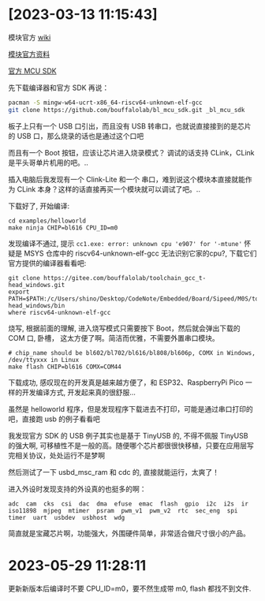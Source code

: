 
# [2023-03-13 11:15:43]

模块官方 [wiki](https://wiki.sipeed.com/hardware/zh/maixzero/m0sa/m0s.html)

[模块官方资料](https://dl.sipeed.com/shareURL/MAIX/M1s)

[官方 MCU SDK](https://github.com/bouffalolab/bl_mcu_sdk)

先下载编译器和官方 SDK 再说：
```sh
pacman -S mingw-w64-ucrt-x86_64-riscv64-unknown-elf-gcc
git clone https://github.com/bouffalolab/bl_mcu_sdk.git _bl_mcu_sdk
```

板子上只有一个 USB 口引出，而且没有 USB 转串口，也就说直接接到的是芯片的 USB 口，那么烧录的话也是通过这个口吧

而且有一个 Boot 按钮，应该让芯片进入烧录模式？
调试的话支持 CLink，CLink 是平头哥单片机用的吧。..

插入电脑后我发现有一个 Clink-Lite 和一个 串口，难到说这个模块本直接就能作为 CLink 本身？这样的话直接再买一个模块就可以调试了吧。..

下载好了, 开始编译:

```
cd examples/helloworld
make ninja CHIP=bl616 CPU_ID=m0
```

发现编译不通过, 提示 `cc1.exe: error: unknown cpu 'e907' for '-mtune'` 怀疑是 MSYS 仓库中的 riscv64-unknown-elf-gcc 无法识别它家的cpu?, 下载它们官方提供的编译器看看吧:

```
git clone https://gitee.com/bouffalolab/toolchain_gcc_t-head_windows.git
export PATH=$PATH:/c/Users/shino/Desktop/CodeNote/Embedded/Board/Sipeed/M0S/tools/toolchain_gcc_t-head_windows/bin
where riscv64-unknown-elf-gcc
```


烧写, 根据前面的理解, 进入烧写模式只需要按下 Boot，然后就会弹出下载的 COM 口, 卧槽， 这太方便了啊。简洁而优雅，不需要外置串口模块。

```
# chip_name should be bl602/bl702/bl616/bl808/bl606p, COMX in Windows, /dev/ttyxxx in Linux
make flash CHIP=bl616 COMX=COM44
```

下载成功, 感叹现在的开发真是越来越方便了，和 ESP32、RaspberryPi Pico 一样的开发编译方式, 开发起来真的很舒服...

虽然是 helloworld 程序，但是发现程序下载进去不打印，可能是通过串口打印的吧，直接跑 usb 的例子看看吧

我发现官方 SDK 的 USB 例子其实也是基于 TinyUSB 的, 不得不佩服 TinyUSB 的强大啊, 可移植性不是一般的高。随便哪个芯片都很很快移植，只要在应用层写完相关协议，处处运行不是梦啊

然后测试了一下 usbd_msc_ram 和 cdc 的, 直接就能运行，太爽了！

进入外设时发现支持的外设真的也挺多的啊：

```
adc  cam  cks  csi  dac  dma  efuse  emac  flash  gpio  i2c  i2s  ir  iso11898  mjpeg  mtimer  psram  pwm_v1  pwm_v2  rtc  sec_eng  spi  timer  uart  usbdev  usbhost  wdg
```

简直就是宝藏芯片啊，功能强大，外围硬件简单，非常适合做尺寸很小的产品。

# 2023-05-29 11:28:11

更新新版本后编译时不要 CPU_ID=m0，要不然生成带 m0, flash 都找不到文件.


